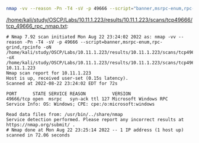 ```bash
nmap -vv --reason -Pn -T4 -sV -p 49666 --script="banner,msrpc-enum,rpc-grind,rpcinfo" -oN "/home/kali/study/OSCP/Labs/10.11.1.223/results/10.11.1.223/scans/tcp49666/tcp_49666_rpc_nmap.txt" -oX "/home/kali/study/OSCP/Labs/10.11.1.223/results/10.11.1.223/scans/tcp49666/xml/tcp_49666_rpc_nmap.xml" 10.11.1.223
```

[/home/kali/study/OSCP/Labs/10.11.1.223/results/10.11.1.223/scans/tcp49666/tcp_49666_rpc_nmap.txt](file:///home/kali/study/OSCP/Labs/10.11.1.223/results/10.11.1.223/scans/tcp49666/tcp_49666_rpc_nmap.txt):

```
# Nmap 7.92 scan initiated Mon Aug 22 23:24:02 2022 as: nmap -vv --reason -Pn -T4 -sV -p 49666 --script=banner,msrpc-enum,rpc-grind,rpcinfo -oN /home/kali/study/OSCP/Labs/10.11.1.223/results/10.11.1.223/scans/tcp49666/tcp_49666_rpc_nmap.txt -oX /home/kali/study/OSCP/Labs/10.11.1.223/results/10.11.1.223/scans/tcp49666/xml/tcp_49666_rpc_nmap.xml 10.11.1.223
Nmap scan report for 10.11.1.223
Host is up, received user-set (0.15s latency).
Scanned at 2022-08-22 23:24:02 EDT for 72s

PORT      STATE SERVICE REASON          VERSION
49666/tcp open  msrpc   syn-ack ttl 127 Microsoft Windows RPC
Service Info: OS: Windows; CPE: cpe:/o:microsoft:windows

Read data files from: /usr/bin/../share/nmap
Service detection performed. Please report any incorrect results at https://nmap.org/submit/ .
# Nmap done at Mon Aug 22 23:25:14 2022 -- 1 IP address (1 host up) scanned in 72.06 seconds

```
